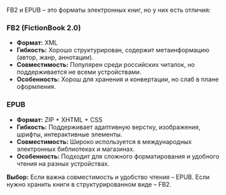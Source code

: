 FB2 и EPUB – это форматы электронных книг, но у них есть отличия:  

### **FB2 (FictionBook 2.0)**  
- **Формат:** XML  
- **Гибкость:** Хорошо структурирован, содержит метаинформацию (автор, жанр, аннотации).  
- **Совместимость:** Популярен среди российских читалок, но поддерживается не всеми устройствами.  
- **Особенность:** Хорош для хранения и конвертации, но слаб в плане оформления.  

### **EPUB**  
- **Формат:** ZIP + XHTML + CSS  
- **Гибкость:** Поддерживает адаптивную верстку, изображения, шрифты, интерактивные элементы.  
- **Совместимость:** Широко используется в международных электронных библиотеках и магазинах.  
- **Особенность:** Подходит для сложного форматирования и удобного чтения на разных устройствах.  

**Выбор:** Если важна совместимость и удобство чтения – EPUB. Если нужно хранить книги в структурированном виде – FB2.
